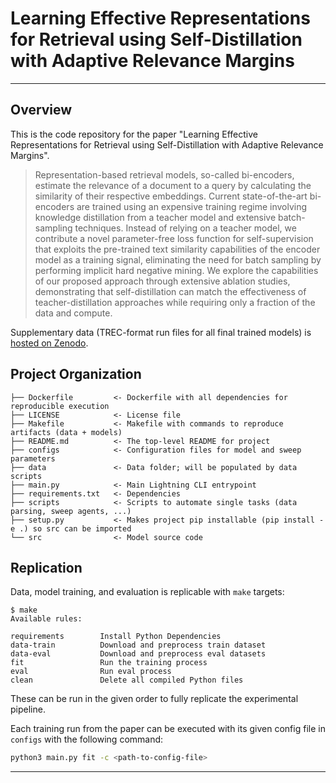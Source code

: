 # Learning Effective Representations for Retrieval using Self-Distillation with Adaptive Relevance Margins

--------

## Overview

This is the code repository for the paper "Learning Effective Representations for Retrieval using Self-Distillation with Adaptive Relevance Margins".

> Representation-based retrieval models, so-called bi-encoders, estimate the relevance of a document to a query by calculating the similarity of their respective embeddings. Current state-of-the-art bi-encoders are trained using an expensive training regime involving knowledge distillation from a teacher model and extensive batch-sampling techniques. Instead of relying on a teacher model, we contribute a novel parameter-free loss function for self-supervision that exploits the pre-trained text similarity capabilities of the encoder model as a training signal, eliminating the need for batch sampling by performing implicit hard negative mining. We explore the capabilities of our proposed approach through extensive ablation studies, demonstrating that self-distillation can match the effectiveness of teacher-distillation approaches while requiring only a fraction of the data and compute.

Supplementary data (TREC-format run files for all final trained models) is [hosted on Zenodo](https://zenodo.org/records/11197962).

## Project Organization

```
├── Dockerfile         <- Dockerfile with all dependencies for reproducible execution
├── LICENSE            <- License file
├── Makefile           <- Makefile with commands to reproduce artifacts (data + models)
├── README.md          <- The top-level README for project
├── configs            <- Configuration files for model and sweep parameters
├── data               <- Data folder; will be populated by data scripts
├── main.py            <- Main Lightning CLI entrypoint
├── requirements.txt   <- Dependencies
├── scripts            <- Scripts to automate single tasks (data parsing, sweep agents, ...)
├── setup.py           <- Makes project pip installable (pip install -e .) so src can be imported
└── src                <- Model source code
```

## Replication

Data, model training, and evaluation is replicable with `make` targets:

```
$ make
Available rules:

requirements        Install Python Dependencies 
data-train          Download and preprocess train dataset 
data-eval           Download and preprocess eval datasets
fit                 Run the training process
eval                Run eval process 
clean               Delete all compiled Python files 

```

These can be run in the given order to fully replicate the experimental pipeline. 

Each training run from the paper can be executed with its given config file in `configs` with the following command:
```sh
python3 main.py fit -c <path-to-config-file>
```


--------
